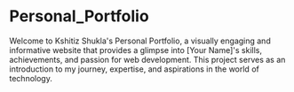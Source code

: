 # Personal_Portfolio
Welcome to Kshitiz Shukla's Personal Portfolio, a visually engaging and informative website that provides a glimpse into [Your Name]'s skills, achievements, and passion for web development. This project serves as an introduction to my journey, expertise, and aspirations in the world of technology.
